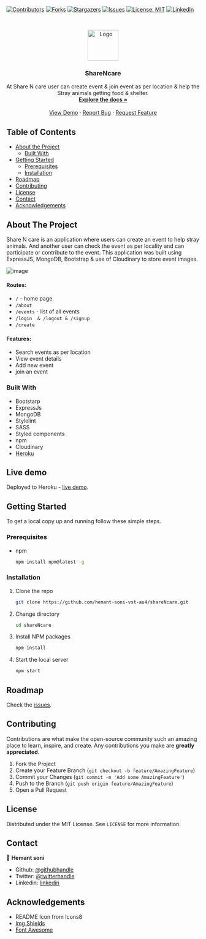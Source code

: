 
[![Contributors][contributors-shield]][contributors-url]
[![Forks][forks-shield]][forks-url]
[![Stargazers][stars-shield]][stars-url]
[![Issues][issues-shield]][issues-url]
[![License: MIT][license-shield]][license-url]
[![LinkedIn][linkedin-shield]][linkedin-url]



<!-- PROJECT LOGO -->
<br />
<p align="center">
  <a href="https://github.com/hemant-soni-vst-au4/movienchill">
    <img src="./public/img/logo.png" alt="Logo" width="80" height="80">
  </a>

  <h3 align="center">ShareNcare</h3>

  <p align="center">
    At Share N care user can create event & join event as per location & help the Stray animals getting food & shelter.
    <br />
    <a href="https://github.com/hemant-soni-vst-au4/shareNcare"><strong>Explore the docs »</strong></a>
    <br />
    <br />
    <a href="https://sharencare.herokuapp.com/">View Demo</a>
    ·
    <a href="https://github.com/hemant-soni-vst-au4/shareNcare/issues">Report Bug</a>
    ·
    <a href="https://github.com/hemant-soni-vst-au4/shareNcare/issues">Request Feature</a>
  </p>
</p>

<!-- TABLE OF CONTENTS -->
## Table of Contents

* [About the Project](#about-the-project)
  * [Built With](#built-with)
* [Getting Started](#getting-started)
  * [Prerequisites](#prerequisites)
  * [Installation](#installation)
* [Roadmap](#roadmap)
* [Contributing](#contributing)
* [License](#license)
* [Contact](#contact)
* [Acknowledgements](#acknowledgements)

<!-- ABOUT THE PROJECT -->
## About The Project

Share N care is an application where users can create an event to help stray animals. And another user can check the event as per locality and can participate or contribute to the event. This application was built using ExpressJS, MongoDB, Bootstrap & use of Cloudinary to store event images.

![image](./public/img/homescreen.png)

#### Routes:

* `/` - home page.
* `/about` 
* `/events` - list of all events
* `/login  & /logout & /signup`
* `/create`


#### Features:

* Search events as per location
* View event details
* Add new event
* join an event

### Built With

- Bootstarp
- ExpressJs
- MongoDB
- Stylelint
- SASS
- Styled components
- npm
- Cloudinary
- [Heroku](https://sharencare.herokuapp.com/)

## Live demo

Deployed to Heroku - [live demo](https://sharencare.herokuapp.com/).

<!-- GETTING STARTED -->
## Getting Started

To get a local copy up and running follow these simple steps.

### Prerequisites

* npm

    ```sh
    npm install npm@latest -g
    ```

### Installation

1. Clone the repo

    ```sh
    git clone https://github.com/hemant-soni-vst-au4/shareNcare.git
    ```

2. Change directory

    ```sh
    cd shareNcare
    ```

3. Install NPM packages

    ```sh
    npm install
    ```

4. Start the local server

    ```sh
    npm start
    ```

<!-- ROADMAP -->
## Roadmap

Check the [issues](https://github.com/hemant-soni-vst-au4/shareNcare/issues).

<!-- CONTRIBUTING -->
## Contributing

Contributions are what make the open-source community such an amazing place to learn, inspire, and create. Any contributions you make are **greatly appreciated**.

1. Fork the Project
2. Create your Feature Branch (`git checkout -b feature/AmazingFeature`)
3. Commit your Changes (`git commit -m 'Add some AmazingFeature'`)
4. Push to the Branch (`git push origin feature/AmazingFeature`)
5. Open a Pull Request

<!-- LICENSE -->
## License

Distributed under the MIT License. See `LICENSE` for more information.

<!-- CONTACT -->
## Contact

👤 **Hemant soni**

- Github: [@githubhandle](https://github.com/hemant-soni-vst-au4)
- Twitter: [@twitterhandle](https://twitter.com/abdelperez11)
- Linkedin: [linkedin](https://www.linkedin.com/in/hemant-soni-97427b193/)

<!-- ACKNOWLEDGEMENTS -->
## Acknowledgements

* README Icon from Icons8
* [Img Shields](https://shields.io)
* [Font Awesome](https://fontawesome.com)

<!-- MARKDOWN LINKS & IMAGES -->
<!-- https://www.markdownguide.org/basic-syntax/#reference-style-links -->
[contributors-shield]: https://img.shields.io/github/contributors/hemant-soni-vst-au4/shareNcare.svg?style=flat-square
[contributors-url]: https://github.com/hemant-soni-vst-au4/shareNcare/graphs/contributors
[forks-shield]: https://img.shields.io/github/forks/hemant-soni-vst-au4/shareNcare.svg?style=flat-square
[forks-url]: https://github.com/hemant-soni-vst-au4/shareNcare/network/members
[stars-shield]: https://img.shields.io/github/stars/hemant-soni-vst-au4/shareNcare.svg?style=flat-square
[stars-url]: https://github.com/hemant-soni-vst-au4/shareNcare/stargazers
[issues-shield]: https://img.shields.io/github/issues/hemant-soni-vst-au4/shareNcare.svg?style=flat-square
[issues-url]: https://github.com/hemant-soni-vst-au4/shareNcare/issues
[license-shield]: https://img.shields.io/badge/License-MIT-yellow.svg
[license-url]: https://github.com/hemant-soni-vst-au4/shareNcare/blob/development/LICENSE
[linkedin-shield]: https://img.shields.io/badge/-LinkedIn-black.svg?style=flat-square&logo=linkedin&colorB=555
[linkedin-url]: https://www.linkedin.com/in/hemant-soni-97427b193/
